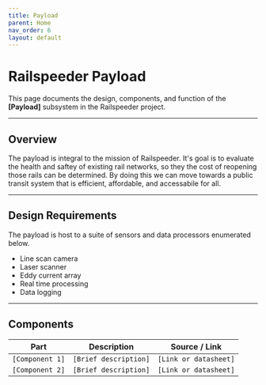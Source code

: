 ```yaml
---
title: Payload
parent: Home
nav_order: 6
layout: default
---
```


# Railspeeder Payload

This page documents the design, components, and function of the **[Payload]**
subsystem in the Railspeeder project.

---

## Overview

The payload is integral to the mission of Railspeeder. It's goal is to evaluate
the health and saftey of existing rail networks, so they the cost of reopening
those rails can be determined. By doing this we can move towards a public
transit system that is efficient, affordable, and accessabile for all.

---

## Design Requirements

The payload is host to a suite of sensors and data processors enumerated below.

- Line scan camera
- Laser scanner
- Eddy current array
- Real time processing
- Data logging

---

## Components

| Part            | Description           | Source / Link         |
| --------------- | --------------------- | --------------------- |
| `[Component 1]` | `[Brief description]` | `[Link or datasheet]` |
| `[Component 2]` | `[Brief description]` | `[Link or datasheet]` |
